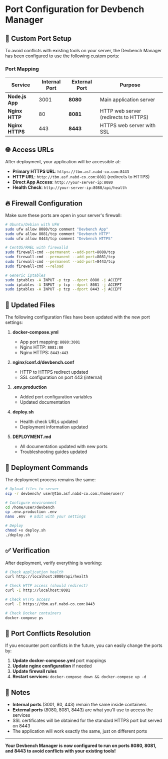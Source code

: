 # Port Configuration for Devbench Manager

## 🔧 Custom Port Setup

To avoid conflicts with existing tools on your server, the Devbench Manager has been configured to use the following custom ports:

### Port Mapping

| Service | Internal Port | External Port | Purpose |
|---------|---------------|---------------|---------|
| **Node.js App** | 3001 | **8080** | Main application server |
| **Nginx HTTP** | 80 | **8081** | HTTP web server (redirects to HTTPS) |
| **Nginx HTTPS** | 443 | **8443** | HTTPS web server with SSL |

## 🌐 Access URLs

After deployment, your application will be accessible at:

- **Primary HTTPS URL**: `https://tbm.asf.nabd-co.com:8443`
- **HTTP URL**: `http://tbm.asf.nabd-co.com:8081` (redirects to HTTPS)
- **Direct App Access**: `http://your-server-ip:8080`
- **Health Check**: `http://your-server-ip:8080/api/health`

## 🔥 Firewall Configuration

Make sure these ports are open in your server's firewall:

```bash
# Ubuntu/Debian with UFW
sudo ufw allow 8080/tcp comment "Devbench App"
sudo ufw allow 8081/tcp comment "Devbench HTTP"
sudo ufw allow 8443/tcp comment "Devbench HTTPS"

# CentOS/RHEL with firewalld
sudo firewall-cmd --permanent --add-port=8080/tcp
sudo firewall-cmd --permanent --add-port=8081/tcp
sudo firewall-cmd --permanent --add-port=8443/tcp
sudo firewall-cmd --reload

# Generic iptables
sudo iptables -A INPUT -p tcp --dport 8080 -j ACCEPT
sudo iptables -A INPUT -p tcp --dport 8081 -j ACCEPT
sudo iptables -A INPUT -p tcp --dport 8443 -j ACCEPT
```

## 🔄 Updated Files

The following configuration files have been updated with the new port settings:

1. **docker-compose.yml**
   - App port mapping: `8080:3001`
   - Nginx HTTP: `8081:80`
   - Nginx HTTPS: `8443:443`

2. **nginx/conf.d/devbench.conf**
   - HTTP to HTTPS redirect updated
   - SSL configuration on port 443 (internal)

3. **.env.production**
   - Added port configuration variables
   - Updated documentation

4. **deploy.sh**
   - Health check URLs updated
   - Deployment information updated

5. **DEPLOYMENT.md**
   - All documentation updated with new ports
   - Troubleshooting guides updated

## 🚀 Deployment Commands

The deployment process remains the same:

```bash
# Upload files to server
scp -r devbench/ user@tbm.asf.nabd-co.com:/home/user/

# Configure environment
cd /home/user/devbench
cp .env.production .env
nano .env  # Edit with your settings

# Deploy
chmod +x deploy.sh
./deploy.sh
```

## ✅ Verification

After deployment, verify everything is working:

```bash
# Check application health
curl http://localhost:8080/api/health

# Check HTTP access (should redirect)
curl -I http://localhost:8081

# Check HTTPS access
curl -I https://tbm.asf.nabd-co.com:8443

# Check Docker containers
docker-compose ps
```

## 🔧 Port Conflicts Resolution

If you encounter port conflicts in the future, you can easily change the ports by:

1. **Update docker-compose.yml** port mappings
2. **Update nginx configuration** if needed
3. **Update firewall rules**
4. **Restart services**: `docker-compose down && docker-compose up -d`

## 📝 Notes

- **Internal ports** (3001, 80, 443) remain the same inside containers
- **External ports** (8080, 8081, 8443) are what you'll use to access the services
- SSL certificates will be obtained for the standard HTTPS port but served on 8443
- The application will work exactly the same, just on different ports

---

**Your Devbench Manager is now configured to run on ports 8080, 8081, and 8443 to avoid conflicts with your existing tools!**
